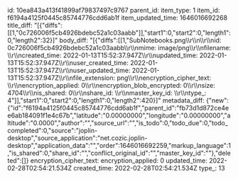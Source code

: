 id: 10ea843a413f41899af79837497c9767
parent_id: 
item_type: 1
item_id: f6194a4125f0445c85744776cdd6ab1f
item_updated_time: 1646016692268
title_diff: "[{\"diffs\":[[1,\"0c726006f5cb4926bdebc52a1c03aabb\"]],\"start1\":0,\"start2\":0,\"length1\":0,\"length2\":32}]"
body_diff: "[{\"diffs\":[[1,\"SubNotebooks.png\\\r\\\n\\\r\\\nid: 0c726006f5cb4926bdebc52a1c03aabb\\\r\\\nmime: image/png\\\r\\\nfilename: \\\r\\\ncreated_time: 2022-01-13T15:52:37.947Z\\\r\\\nupdated_time: 2022-01-13T15:52:37.947Z\\\r\\\nuser_created_time: 2022-01-13T15:52:37.947Z\\\r\\\nuser_updated_time: 2022-01-13T15:52:37.947Z\\\r\\\nfile_extension: png\\\r\\\nencryption_cipher_text: \\\r\\\nencryption_applied: 0\\\r\\\nencryption_blob_encrypted: 0\\\r\\\nsize: 4704\\\r\\\nis_shared: 0\\\r\\\nshare_id: \\\r\\\nmaster_key_id: \\\r\\\ntype_: 4\"]],\"start1\":0,\"start2\":0,\"length1\":0,\"length2\":420}]"
metadata_diff: {"new":{"id":"f6194a4125f0445c85744776cdd6ab1f","parent_id":"fb73d1d872ce4ee6ab184091f1e4c67b","latitude":"0.00000000","longitude":"0.00000000","altitude":"0.0000","author":"","source_url":"","is_todo":0,"todo_due":0,"todo_completed":0,"source":"joplin-desktop","source_application":"net.cozic.joplin-desktop","application_data":"","order":1646016692259,"markup_language":1,"is_shared":0,"share_id":"","conflict_original_id":"","master_key_id":""},"deleted":[]}
encryption_cipher_text: 
encryption_applied: 0
updated_time: 2022-02-28T02:54:21.534Z
created_time: 2022-02-28T02:54:21.534Z
type_: 13